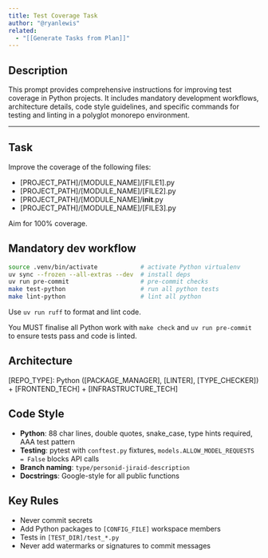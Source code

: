 ```yaml
---
title: Test Coverage Task
author: "@ryanlewis"
related:
  - "[[Generate Tasks from Plan]]"
---
```


## Description

This prompt provides comprehensive instructions for improving test coverage in Python projects. It includes mandatory development workflows, architecture details, code style guidelines, and specific commands for testing and linting in a polyglot monorepo environment.

---

<div class="prompt-content">

## Task

Improve the coverage of the following files:

- [PROJECT_PATH]/[MODULE_NAME]/[FILE1].py
- [PROJECT_PATH]/[MODULE_NAME]/[FILE2].py
- [PROJECT_PATH]/[MODULE_NAME]/__init__.py
- [PROJECT_PATH]/[MODULE_NAME]/[FILE3].py

Aim for 100% coverage.

## Mandatory dev workflow

```bash
source .venv/bin/activate            # activate Python virtualenv
uv sync --frozen --all-extras --dev  # install deps
uv run pre-commit                    # pre-commit checks
make test-python                     # run all python tests
make lint-python                     # lint all python
```

Use `uv run ruff` to format and lint code.

You MUST finalise all Python work with `make check` and `uv run pre-commit` to ensure tests pass and code is linted.

## Architecture

[REPO_TYPE]: Python ([PACKAGE_MANAGER], [LINTER], [TYPE_CHECKER]) + [FRONTEND_TECH] + [INFRASTRUCTURE_TECH]

## Code Style

- **Python**: 88 char lines, double quotes, snake_case, type hints required, AAA test pattern
- **Testing**: pytest with `conftest.py` fixtures, `models.ALLOW_MODEL_REQUESTS = False` blocks API calls
- **Branch naming**: `type/personid-jiraid-description`
- **Docstrings**: Google-style for all public functions

## Key Rules

- Never commit secrets
- Add Python packages to `[CONFIG_FILE]` workspace members
- Tests in `[TEST_DIR]/test_*.py`
- Never add watermarks or signatures to commit messages

</div>
